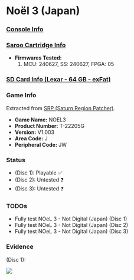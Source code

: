 # Noël 3 (Japan)

### [Console Info](../../../../../Info/Consoles/VA13/README.md)

### [Saroo Cartridge Info](../../../../../Info/Cartridges/RetroGameParadiseStore/1.32F/README.md)

- <b>Firmwares Tested:</b>
  1. MCU: 240627, SS: 240627, FPGA: 05

### [SD Card Info (Lexar - 64 GB - exFat)](../../../../../Info/SdCards/Lexar/64GB/exfat/README.md)

### Game Info

Extracted from [SRP (Saturn Region Patcher)](https://segaxtreme.net/resources/saturn-region-patcher.81/download).

- <b>Game Name:</b> NOEL3
- <b>Product Number:</b> T-22205G
- <b>Version:</b> V1.003
- <b>Area Code:</b> J
- <b>Peripheral Code:</b> JW

### Status

- (Disc 1): Playable :white_check_mark:
- (Disc 2): Untested :question:
- (Disc 3): Untested :question:

### TODOs

- Fully test NOeL 3 - Not Digital (Japan) (Disc 1)
- Fully test NOeL 3 - Not Digital (Japan) (Disc 2)
- Fully test NOeL 3 - Not Digital (Japan) (Disc 3)

### Evidence

(Disc 1):

[![](https://img.youtube.com/vi/Npo77r3TntQ/0.jpg)](https://www.youtube.com/watch?v=Npo77r3TntQ)
